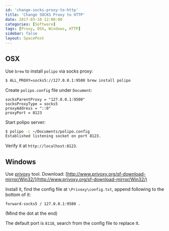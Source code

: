 ```yaml
---
id: 'change-socks-proxy-to-http'
title: 'Change SOCKS Proxy to HTTP'
date: 2017-03-10 12:00:00
categories: [Software]
tags: [Proxy, OSX, Windows, HTTP]
sidebar: false
layout: SpacePost
---
```





## OSX

Use `brew` to install `polipo` via socks proxy:

```bash
$ ALL_PROXY=socks5://127.0.0.1:9500 brew install polipo
```

Create `polipo.config` file under `Document`:

```
socksParentProxy = "127.0.0.1:9500"
socksProxyType = socks5
proxyAddress = "::0"
proxyPort = 8123
```

Start polipo server:

```bash
$ polipo -c ~/Documents/polipo.config
Established listening socket on port 8123.
```

Verify it at `http://localhost:8123`.

## Windows

Use [privoxy](http://www.privoxy.org/) tool. Download: [http://www.privoxy.org/sf-download-mirror/Win32/](http://www.privoxy.org/sf-download-mirror/Win32/)

Install it, find the config file at `\Privoxy\config.txt`, append following to the bottom of it:

```
forward-socks5 / 127.0.0.1:9500 .
```

(Mind the dot at the end)

The default port is `8118`, search from the config file to replace it.
